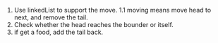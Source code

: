 1. Use linkedList to support the move.
 1.1 moving means move head to next, and remove the tail.
2. Check whether the head reaches the bounder or itself.
3. if get a food, add the tail back.